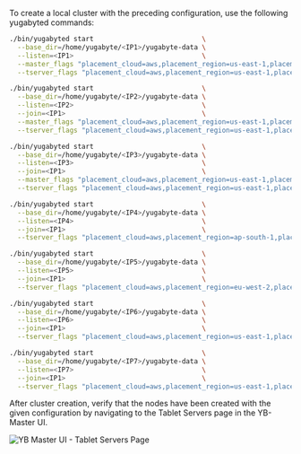 To create a local cluster with the preceding configuration, use the following yugabyted commands:

```sh
./bin/yugabyted start                           \
  --base_dir=/home/yugabyte/<IP1>/yugabyte-data \
  --listen=<IP1>                                \
  --master_flags "placement_cloud=aws,placement_region=us-east-1,placement_zone=us-east-1a" \
  --tserver_flags "placement_cloud=aws,placement_region=us-east-1,placement_zone=us-east-1a"
```

```sh
./bin/yugabyted start                           \
  --base_dir=/home/yugabyte/<IP2>/yugabyte-data \
  --listen=<IP2>                                \
  --join=<IP1>                                  \
  --master_flags "placement_cloud=aws,placement_region=us-east-1,placement_zone=us-east-1b" \
  --tserver_flags "placement_cloud=aws,placement_region=us-east-1,placement_zone=us-east-1b"
```

```sh
./bin/yugabyted start                           \
  --base_dir=/home/yugabyte/<IP3>/yugabyte-data \
  --listen=<IP3>                                \
  --join=<IP1>                                  \
  --master_flags "placement_cloud=aws,placement_region=us-east-1,placement_zone=us-east-1c" \
  --tserver_flags "placement_cloud=aws,placement_region=us-east-1,placement_zone=us-east-1c"
```

```sh
./bin/yugabyted start                           \
  --base_dir=/home/yugabyte/<IP4>/yugabyte-data \
  --listen=<IP4>                                \
  --join=<IP1>                                  \
  --tserver_flags "placement_cloud=aws,placement_region=ap-south-1,placement_zone=ap-south-1a"
```

```sh
./bin/yugabyted start                           \
  --base_dir=/home/yugabyte/<IP5>/yugabyte-data \
  --listen=<IP5>                                \
  --join=<IP1>                                  \
  --tserver_flags "placement_cloud=aws,placement_region=eu-west-2,placement_zone=eu-west-2c"
```

```sh
./bin/yugabyted start                           \
  --base_dir=/home/yugabyte/<IP6>/yugabyte-data \
  --listen=<IP6>                                \
  --join=<IP1>                                  \
  --tserver_flags "placement_cloud=aws,placement_region=us-east-1,placement_zone=us-east-1a"
```

```sh
./bin/yugabyted start                           \
  --base_dir=/home/yugabyte/<IP7>/yugabyte-data \
  --listen=<IP7>                                \
  --join=<IP1>                                  \
  --tserver_flags "placement_cloud=aws,placement_region=us-east-1,placement_zone=us-east-1a"
```

After cluster creation, verify that the nodes have been created with the given configuration by navigating to the Tablet Servers page in the YB-Master UI.

![YB Master UI - Tablet Servers Page](/images/explore/tablespaces/Geo_distributed_cluster_nodes_Master_UI.png)
